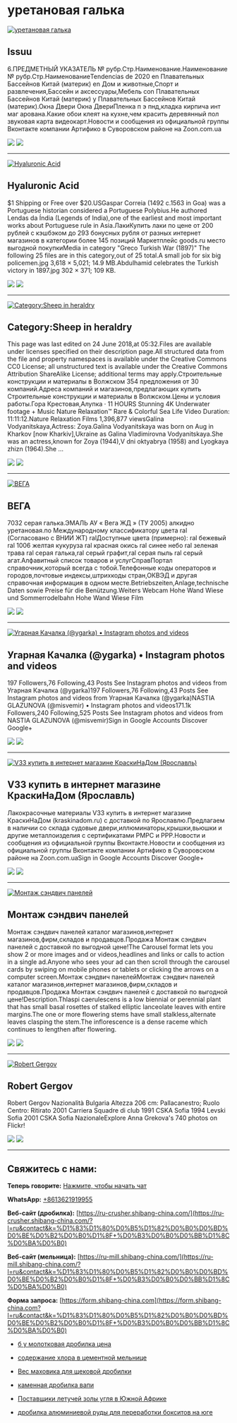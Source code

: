 # уретановая галька

<a href="https://swt.shibang-china.com/?l=ru&img&k=%D1%83%D1%80%D0%B5%D1%82%D0%B0%D0%BD%D0%BE%D0%B2%D0%B0%D1%8F+%D0%B3%D0%B0%D0%BB%D1%8C%D0%BA%D0%B0" target="_blank">![уретановая галька](http://static.shibang-china.com/all-800x300/1369.jpg)</a>

## Issuu
6.ПРЕДМЕТНЫЙ УКАЗАТЕЛЬ № рубр.Стр.Наименование.Наименование № рубр.Стр.НаименованиеTendencias de 2020 en Плавательных Бассейнов Китай (материк) en Дом и животные,Спорт и развлечения,Бассейн и аксессуары,Мебель con Плавательных Бассейнов Китай (материк) y Плавательных Бассейнов Китай (материк).Окна Двери Окна ДвериПленка п э пнд,кладка кирпича инт маг арована.Какие обои клеят на кухне,чем красить деревянный пол звуковая карта видеокарт.Новости и сообщения из официальной группы Вконтакте компании Артифико в Суворовском районе на Zoon.com.ua


<a href="https://whatsapp.shibangsoft.com/WhatsApp.php" target="_blank" title="WhatsApp">![](http://static.shibang-china.com/icon/whatsapp.png)</a> <a href="https://swt.shibang-china.com/?l=ru&icon&k=%D1%83%D1%80%D0%B5%D1%82%D0%B0%D0%BD%D0%BE%D0%B2%D0%B0%D1%8F+%D0%B3%D0%B0%D0%BB%D1%8C%D0%BA%D0%B0" target="_blank">![](http://static.shibang-china.com/icon/chat-ru.png)</a>

---

<a href="https://swt.shibang-china.com/?l=ru&img&k=%D1%83%D1%80%D0%B5%D1%82%D0%B0%D0%BD%D0%BE%D0%B2%D0%B0%D1%8F+%D0%B3%D0%B0%D0%BB%D1%8C%D0%BA%D0%B0" target="_blank">![Hyaluronic Acid](http://static.shibang-china.com/all-800x300/1001.jpg)</a>

## Hyaluronic Acid
$1 Shipping or Free over $20.USGaspar Correia (1492 c.1563 in Goa) was a Portuguese historian considered a Portuguese Polybius.He authored Lendas da &#205;ndia (Legends of India),one of the earliest and most important works about Portuguese rule in Asia.ЛакиКупить лаки по цене от 200 рублей с кэшбэком до 293 бонусных рубля от разных интернет магазинов в категории более 145 позиций Маркетплейс goods.ru место выгодной покупкиMedia in category &quot;Greco Turkish War (1897)&quot; The following 25 files are in this category,out of 25 total.A small job for six big policemen.jpg 3,618 &#215; 5,021; 14.9 MB.Abdulhamid celebrates the Turkish victory in 1897.jpg 302 &#215; 371; 109 KB.


<a href="https://whatsapp.shibangsoft.com/WhatsApp.php" target="_blank" title="WhatsApp">![](http://static.shibang-china.com/icon/whatsapp.png)</a> <a href="https://swt.shibang-china.com/?l=ru&icon&k=%D1%83%D1%80%D0%B5%D1%82%D0%B0%D0%BD%D0%BE%D0%B2%D0%B0%D1%8F+%D0%B3%D0%B0%D0%BB%D1%8C%D0%BA%D0%B0" target="_blank">![](http://static.shibang-china.com/icon/chat-ru.png)</a>

---

<a href="https://swt.shibang-china.com/?l=ru&img&k=%D1%83%D1%80%D0%B5%D1%82%D0%B0%D0%BD%D0%BE%D0%B2%D0%B0%D1%8F+%D0%B3%D0%B0%D0%BB%D1%8C%D0%BA%D0%B0" target="_blank">![Category:Sheep in heraldry](http://static.shibang-china.com/all-800x300/513.jpg)</a>

## Category:Sheep in heraldry
This page was last edited on 24 June 2018,at 05:32.Files are available under licenses specified on their description page.All structured data from the file and property namespaces is available under the Creative Commons CC0 License; all unstructured text is available under the Creative Commons Attribution ShareAlike License; additional terms may apply.Строительные конструкции и материалы в Волжском 354 предложения от 30 компаний.Адреса компаний и магазинов,предлагающих купить Строительные конструкции и материалы в Волжском.Цены и условия работы.Гора Крестовая,Алупка&nbsp;&#0183;&#32;11 HOURS Stunning 4K Underwater footage + Music Nature Relaxation™ Rare &amp; Colorful Sea Life Video Duration: 11:11:12.Nature Relaxation Films 1,396,877 viewsGalina Vodyanitskaya,Actress: Zoya.Galina Vodyanitskaya was born on Aug in Kharkov [now Kharkiv],Ukraine as Galina Vladimirovna Vodyanitskaya.She was an actress,known for Zoya (1944),V dni oktyabrya (1958) and Lyogkaya zhizn (1964).She …


<a href="https://whatsapp.shibangsoft.com/WhatsApp.php" target="_blank" title="WhatsApp">![](http://static.shibang-china.com/icon/whatsapp.png)</a> <a href="https://swt.shibang-china.com/?l=ru&icon&k=%D1%83%D1%80%D0%B5%D1%82%D0%B0%D0%BD%D0%BE%D0%B2%D0%B0%D1%8F+%D0%B3%D0%B0%D0%BB%D1%8C%D0%BA%D0%B0" target="_blank">![](http://static.shibang-china.com/icon/chat-ru.png)</a>

---

<a href="https://swt.shibang-china.com/?l=ru&img&k=%D1%83%D1%80%D0%B5%D1%82%D0%B0%D0%BD%D0%BE%D0%B2%D0%B0%D1%8F+%D0%B3%D0%B0%D0%BB%D1%8C%D0%BA%D0%B0" target="_blank">![ВЕГА](http://static.shibang-china.com/all-800x300/627.jpg)</a>

## ВЕГА
7032 серая галька.ЭМАЛЬ АУ &#171; Вега ЖД &#187; (ТУ 2005) алкидно уретановая.по Международному классификатору цвета ral (Согласовано с ВНИИ ЖТ) ralДоступные цвета (примерно): ral бежевый ral 1006 желтая кукуруза ral красная окись ral синее небо ral зеленая трава ral серая галька,ral серый графит,ral серая пыль ral серый агат.Алфавитный список товаров и услугСправПортал справочник,который всегда с тобой.Телефонные коды операторов и городов,почтовые индексы,штрихкоды стран,ОКВЭД и другая справочная информация в одном месте.Betriebszeiten,Anlage,technische Daten sowie Preise f&#252;r die Ben&#252;tzung.Weiters Webcam Hohe Wand Wiese und Sommerrodelbahn Hohe Wand Wiese Film


<a href="https://whatsapp.shibangsoft.com/WhatsApp.php" target="_blank" title="WhatsApp">![](http://static.shibang-china.com/icon/whatsapp.png)</a> <a href="https://swt.shibang-china.com/?l=ru&icon&k=%D1%83%D1%80%D0%B5%D1%82%D0%B0%D0%BD%D0%BE%D0%B2%D0%B0%D1%8F+%D0%B3%D0%B0%D0%BB%D1%8C%D0%BA%D0%B0" target="_blank">![](http://static.shibang-china.com/icon/chat-ru.png)</a>

---

<a href="https://swt.shibang-china.com/?l=ru&img&k=%D1%83%D1%80%D0%B5%D1%82%D0%B0%D0%BD%D0%BE%D0%B2%D0%B0%D1%8F+%D0%B3%D0%B0%D0%BB%D1%8C%D0%BA%D0%B0" target="_blank">![Угарная Качалка (@ygarka) • Instagram photos and videos](http://static.shibang-china.com/all-800x300/689.jpg)</a>

## Угарная Качалка (@ygarka) • Instagram photos and videos
197 Followers,76 Following,43 Posts See Instagram photos and videos from Угарная Качалка (@ygarka)197 Followers,76 Following,43 Posts See Instagram photos and videos from Угарная Качалка (@ygarka)NASTIA GLAZUNOVA (@misvemir) • Instagram photos and videos171.1k Followers,240 Following,525 Posts See Instagram photos and videos from NASTIA GLAZUNOVA (@misvemir)Sign in Google Accounts Discover Google+


<a href="https://whatsapp.shibangsoft.com/WhatsApp.php" target="_blank" title="WhatsApp">![](http://static.shibang-china.com/icon/whatsapp.png)</a> <a href="https://swt.shibang-china.com/?l=ru&icon&k=%D1%83%D1%80%D0%B5%D1%82%D0%B0%D0%BD%D0%BE%D0%B2%D0%B0%D1%8F+%D0%B3%D0%B0%D0%BB%D1%8C%D0%BA%D0%B0" target="_blank">![](http://static.shibang-china.com/icon/chat-ru.png)</a>

---

<a href="https://swt.shibang-china.com/?l=ru&img&k=%D1%83%D1%80%D0%B5%D1%82%D0%B0%D0%BD%D0%BE%D0%B2%D0%B0%D1%8F+%D0%B3%D0%B0%D0%BB%D1%8C%D0%BA%D0%B0" target="_blank">![V33 купить в интернет магазине КраскиНаДом (Ярославль)](http://static.shibang-china.com/all-800x300/1176.jpg)</a>

## V33 купить в интернет магазине КраскиНаДом (Ярославль)
Лакокрасочные материалы V33 купить в интернет магазине КраскиНаДом (kraskinadom.ru) с доставкой по Ярославлю.Предлагаем в наличии со склада судовые двери,иллюминаторы,крышки,вьюшки и другие металлоизделия с сертификатами РМРС и РРР.Новости и сообщения из официальной группы Вконтакте.Новости и сообщения из официальной группы Вконтакте компании Артифико в Суворовском районе на Zoon.com.uaSign in Google Accounts Discover Google+


<a href="https://whatsapp.shibangsoft.com/WhatsApp.php" target="_blank" title="WhatsApp">![](http://static.shibang-china.com/icon/whatsapp.png)</a> <a href="https://swt.shibang-china.com/?l=ru&icon&k=%D1%83%D1%80%D0%B5%D1%82%D0%B0%D0%BD%D0%BE%D0%B2%D0%B0%D1%8F+%D0%B3%D0%B0%D0%BB%D1%8C%D0%BA%D0%B0" target="_blank">![](http://static.shibang-china.com/icon/chat-ru.png)</a>

---

<a href="https://swt.shibang-china.com/?l=ru&img&k=%D1%83%D1%80%D0%B5%D1%82%D0%B0%D0%BD%D0%BE%D0%B2%D0%B0%D1%8F+%D0%B3%D0%B0%D0%BB%D1%8C%D0%BA%D0%B0" target="_blank">![Монтаж сэндвич панелей](http://static.shibang-china.com/all-800x300/817.jpg)</a>

## Монтаж сэндвич панелей
Монтаж сэндвич панелей каталог магазинов,интернет магазинов,фирм,складов и продавцов.Продажа Монтаж сэндвич панелей с доставкой по выгодной цене!The Carousel format lets you show 2 or more images and or videos,headlines and links or calls to action in a single ad.Anyone who sees your ad can then scroll through the carousel cards by swiping on mobile phones or tablets or clicking the arrows on a computer screen.Монтаж сэндвич панелейМонтаж сэндвич панелей каталог магазинов,интернет магазинов,фирм,складов и продавцов.Продажа Монтаж сэндвич панелей с доставкой по выгодной цене!Description.Thlaspi caerulescens is a low biennial or perennial plant that has small basal rosettes of stalked elliptic lanceolate leaves with entire margins.The one or more flowering stems have small stalkless,alternate leaves clasping the stem.The inflorescence is a dense raceme which continues to lengthen after flowering.


<a href="https://whatsapp.shibangsoft.com/WhatsApp.php" target="_blank" title="WhatsApp">![](http://static.shibang-china.com/icon/whatsapp.png)</a> <a href="https://swt.shibang-china.com/?l=ru&icon&k=%D1%83%D1%80%D0%B5%D1%82%D0%B0%D0%BD%D0%BE%D0%B2%D0%B0%D1%8F+%D0%B3%D0%B0%D0%BB%D1%8C%D0%BA%D0%B0" target="_blank">![](http://static.shibang-china.com/icon/chat-ru.png)</a>

---

<a href="https://swt.shibang-china.com/?l=ru&img&k=%D1%83%D1%80%D0%B5%D1%82%D0%B0%D0%BD%D0%BE%D0%B2%D0%B0%D1%8F+%D0%B3%D0%B0%D0%BB%D1%8C%D0%BA%D0%B0" target="_blank">![Robert Gergov](http://static.shibang-china.com/all-800x300/1159.jpg)</a>

## Robert Gergov
Robert Gergov Nazionalit&#224; Bulgaria Altezza 206 cm: Pallacanestro; Ruolo Centro: Ritirato 2001 Carriera Squadre di club 1991 CSKA Sofia 1994 Levski Sofia 2001 CSKA Sofia NazionaleExplore Anna Grekova's 740 photos on Flickr!

<a href="https://whatsapp.shibangsoft.com/WhatsApp.php" target="_blank" title="WhatsApp">![](http://static.shibang-china.com/icon/whatsapp.png)</a> <a href="https://swt.shibang-china.com/?l=ru&icon&k=%D1%83%D1%80%D0%B5%D1%82%D0%B0%D0%BD%D0%BE%D0%B2%D0%B0%D1%8F+%D0%B3%D0%B0%D0%BB%D1%8C%D0%BA%D0%B0" target="_blank">![](http://static.shibang-china.com/icon/chat-ru.png)</a>

---
## Свяжитесь с нами:

**Теперь говорите:** [Нажмите, чтобы начать чат](https://swt.shibang-china.com?l=ru&contact&k=%D1%83%D1%80%D0%B5%D1%82%D0%B0%D0%BD%D0%BE%D0%B2%D0%B0%D1%8F+%D0%B3%D0%B0%D0%BB%D1%8C%D0%BA%D0%B0)

**WhatsApp:**  [+8613621919955](https://whatsapp.shibangsoft.com/WhatsApp.php)

**Веб-сайт (дробилка):** [https://ru-crusher.shibang-china.com/](https://ru-crusher.shibang-china.com/?l=ru&contact&k=%D1%83%D1%80%D0%B5%D1%82%D0%B0%D0%BD%D0%BE%D0%B2%D0%B0%D1%8F+%D0%B3%D0%B0%D0%BB%D1%8C%D0%BA%D0%B0)

**Веб-сайт (мельница):** [https://ru-mill.shibang-china.com/](https://ru-mill.shibang-china.com/?l=ru&contact&k=%D1%83%D1%80%D0%B5%D1%82%D0%B0%D0%BD%D0%BE%D0%B2%D0%B0%D1%8F+%D0%B3%D0%B0%D0%BB%D1%8C%D0%BA%D0%B0)

**Форма запроса:** [https://form.shibang-china.com](https://form.shibang-china.com?l=ru&contact&k=%D1%83%D1%80%D0%B5%D1%82%D0%B0%D0%BD%D0%BE%D0%B2%D0%B0%D1%8F+%D0%B3%D0%B0%D0%BB%D1%8C%D0%BA%D0%B0)

* [б  у молотковая дробилка цена](../122/%D0%B1%20%20%D1%83%20%D0%BC%D0%BE%D0%BB%D0%BE%D1%82%D0%BA%D0%BE%D0%B2%D0%B0%D1%8F%20%D0%B4%D1%80%D0%BE%D0%B1%D0%B8%D0%BB%D0%BA%D0%B0%20%D1%86%D0%B5%D0%BD%D0%B0.md)

* [содержание хлора в цементной мельнице](../124/%D1%81%D0%BE%D0%B4%D0%B5%D1%80%D0%B6%D0%B0%D0%BD%D0%B8%D0%B5%20%D1%85%D0%BB%D0%BE%D1%80%D0%B0%20%D0%B2%20%D1%86%D0%B5%D0%BC%D0%B5%D0%BD%D1%82%D0%BD%D0%BE%D0%B9%20%D0%BC%D0%B5%D0%BB%D1%8C%D0%BD%D0%B8%D1%86%D0%B5.md)

* [Вес маховика для щековой дробилки](../121/%D0%92%D0%B5%D1%81%20%D0%BC%D0%B0%D1%85%D0%BE%D0%B2%D0%B8%D0%BA%D0%B0%20%D0%B4%D0%BB%D1%8F%20%D1%89%D0%B5%D0%BA%D0%BE%D0%B2%D0%BE%D0%B9%20%D0%B4%D1%80%D0%BE%D0%B1%D0%B8%D0%BB%D0%BA%D0%B8.md)

* [каменная дробилка вапи](../124/%D0%BA%D0%B0%D0%BC%D0%B5%D0%BD%D0%BD%D0%B0%D1%8F%20%D0%B4%D1%80%D0%BE%D0%B1%D0%B8%D0%BB%D0%BA%D0%B0%20%D0%B2%D0%B0%D0%BF%D0%B8.md)

* [Поставщики летучей золы угля в Южной Африке](../121/%D0%9F%D0%BE%D1%81%D1%82%D0%B0%D0%B2%D1%89%D0%B8%D0%BA%D0%B8%20%D0%BB%D0%B5%D1%82%D1%83%D1%87%D0%B5%D0%B9%20%D0%B7%D0%BE%D0%BB%D1%8B%20%D1%83%D0%B3%D0%BB%D1%8F%20%D0%B2%20%D0%AE%D0%B6%D0%BD%D0%BE%D0%B9%20%D0%90%D1%84%D1%80%D0%B8%D0%BA%D0%B5.md)

* [дробилка алюминиевой руды для переработки бокситов на юге](../124/%D0%B4%D1%80%D0%BE%D0%B1%D0%B8%D0%BB%D0%BA%D0%B0%20%D0%B0%D0%BB%D1%8E%D0%BC%D0%B8%D0%BD%D0%B8%D0%B5%D0%B2%D0%BE%D0%B9%20%D1%80%D1%83%D0%B4%D1%8B%20%D0%B4%D0%BB%D1%8F%20%D0%BF%D0%B5%D1%80%D0%B5%D1%80%D0%B0%D0%B1%D0%BE%D1%82%D0%BA%D0%B8%20%D0%B1%D0%BE%D0%BA%D1%81%D0%B8%D1%82%D0%BE%D0%B2%20%D0%BD%D0%B0%20%D1%8E%D0%B3%D0%B5.md)